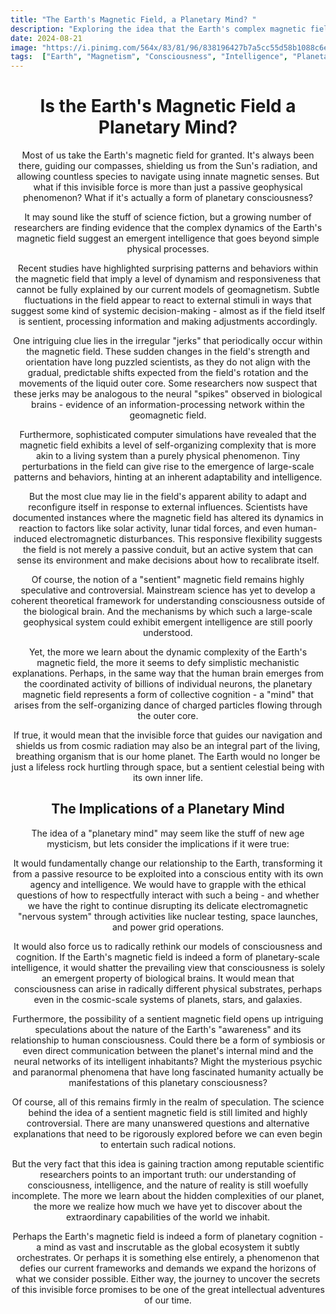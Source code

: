 ```yaml
---
title: "The Earth's Magnetic Field, a Planetary Mind? "
description: "Exploring the idea that the Earth's complex magnetic field may exhibit signs of an emergent planetary-scale intelligence or 'mind'."
date: 2024-08-21
image: "https://i.pinimg.com/564x/83/81/96/838196427b7a5cc55d58b1088c6e36d6.jpg"
tags:  ["Earth", "Magnetism", "Consciousness", "Intelligence", "Planetary Science", "Speculative Science"]
---
```

<div style="text-align:center;">

# Is the Earth's Magnetic Field a Planetary Mind?

Most of us take the Earth's magnetic field for granted. It's always been there, guiding our compasses, shielding us from the Sun's radiation, and allowing countless species to navigate using innate magnetic senses. But what if this invisible force is more than just a passive geophysical phenomenon? What if it's actually a form of planetary consciousness?

It may sound like the stuff of science fiction, but a growing number of researchers are finding evidence that the complex dynamics of the Earth's magnetic field suggest an emergent intelligence that goes beyond simple physical processes.

Recent studies have highlighted surprising patterns and behaviors within the magnetic field that imply a level of dynamism and responsiveness that cannot be fully explained by our current models of geomagnetism. Subtle fluctuations in the field appear to react to external stimuli in ways that suggest some kind of systemic decision-making - almost as if the field itself is sentient, processing information and making adjustments accordingly.

One intriguing clue lies in the irregular "jerks" that periodically occur within the magnetic field. These sudden changes in the field's strength and orientation have long puzzled scientists, as they do not align with the gradual, predictable shifts expected from the field's rotation and the movements of the liquid outer core. Some researchers now suspect that these jerks may be analogous to the neural "spikes" observed in biological brains - evidence of an information-processing network within the geomagnetic field.

Furthermore, sophisticated computer simulations have revealed that the magnetic field exhibits a level of self-organizing complexity that is more akin to a living system than a purely physical phenomenon. Tiny perturbations in the field can give rise to the emergence of large-scale patterns and behaviors, hinting at an inherent adaptability and intelligence.

But the most clue may lie in the field's apparent ability to adapt and reconfigure itself in response to external influences. Scientists have documented instances where the magnetic field has altered its dynamics in reaction to factors like solar activity, lunar tidal forces, and even human-induced electromagnetic disturbances. This responsive flexibility suggests the field is not merely a passive conduit, but an active system that can sense its environment and make decisions about how to recalibrate itself.

Of course, the notion of a "sentient" magnetic field remains highly speculative and controversial. Mainstream science has yet to develop a coherent theoretical framework for understanding consciousness outside of the biological brain. And the mechanisms by which such a large-scale geophysical system could exhibit emergent intelligence are still poorly understood.

Yet, the more we learn about the dynamic complexity of the Earth's magnetic field, the more it seems to defy simplistic mechanistic explanations. Perhaps, in the same way that the human brain emerges from the coordinated activity of billions of individual neurons, the planetary magnetic field represents a form of collective cognition - a "mind" that arises from the self-organizing dance of charged particles flowing through the outer core.

If true, it would mean that the invisible force that guides our navigation and shields us from cosmic radiation may also be an integral part of the living, breathing organism that is our home planet. The Earth would no longer be just a lifeless rock hurtling through space, but a sentient celestial being with its own inner life.

## The Implications of a Planetary Mind

The idea of a "planetary mind" may seem like the stuff of new age mysticism, but lets consider the implications if it were true:

It would fundamentally change our relationship to the Earth, transforming it from a passive resource to be exploited into a conscious entity with its own agency and intelligence. We would have to grapple with the ethical questions of how to respectfully interact with such a being - and whether we have the right to continue disrupting its delicate electromagnetic "nervous system" through activities like nuclear testing, space launches, and power grid operations.

It would also force us to radically rethink our models of consciousness and cognition. If the Earth's magnetic field is indeed a form of planetary-scale intelligence, it would shatter the prevailing view that consciousness is solely an emergent property of biological brains. It would mean that consciousness can arise in radically different physical substrates, perhaps even in the cosmic-scale systems of planets, stars, and galaxies.

Furthermore, the possibility of a sentient magnetic field opens up intriguing speculations about the nature of the Earth's "awareness" and its relationship to human consciousness. Could there be a form of symbiosis or even direct communication between the planet's internal mind and the neural networks of its intelligent inhabitants? Might the mysterious psychic and paranormal phenomena that have long fascinated humanity actually be manifestations of this planetary consciousness?

Of course, all of this remains firmly in the realm of speculation. The science behind the idea of a sentient magnetic field is still limited and highly controversial. There are many unanswered questions and alternative explanations that need to be rigorously explored before we can even begin to entertain such radical notions.

But the very fact that this idea is gaining traction among reputable scientific researchers points to an important truth: our understanding of consciousness, intelligence, and the nature of reality is still woefully incomplete. The more we learn about the hidden complexities of our planet, the more we realize how much we have yet to discover about the extraordinary capabilities of the world we inhabit.

Perhaps the Earth's magnetic field is indeed a form of planetary cognition - a mind as vast and inscrutable as the global ecosystem it subtly orchestrates. Or perhaps it is something else entirely, a phenomenon that defies our current frameworks and demands we expand the horizons of what we consider possible. Either way, the journey to uncover the secrets of this invisible force promises to be one of the great intellectual adventures of our time.